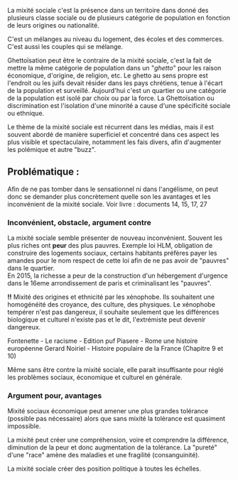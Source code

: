 La mixité sociale c'est la présence dans un territoire dans donné des plusieurs classe sociale ou de plusieurs catégorie de population en fonction de leurs origines ou nationalité.

C'est un mélanges au niveau du logement, des écoles et des commerces. C'est aussi les couples qui se mélange.

Ghettoïsation peut être le contraire de la mixité sociale, c'est la fait de mettre la même catégorie de population dans un "*ghetto*" pour les raison économique, d'origine, de religion, etc. Le ghetto au sens propre est l'endroit ou les juifs devait résider dans les pays chrétiens, tenue à l'écart de la population et surveillé. Aujourd'hui c'est un quartier ou une catégorie de la population est isolé par choix ou par la force. La Ghettoïsation ou discrimination est l'isolation d'une minorité a cause d'une spécificité sociale ou ethnique. 

Le thème de la mixité sociale est récurrent dans les médias, mais il est souvent abordé de manière superficiel et concentré dans ces aspect les plus visible et spectaculaire, notamment les fais divers, afin d'augmenter les polémique et autre "buzz".

## Problématique : 
Afin de ne pas tomber dans le sensationnel ni dans l'angélisme, on peut donc se demander plus concrètement quelle son les avantages et les inconvénient de la mixité sociale.
Voir livre : documents 14, 15, 17, 27

### Inconvénient, obstacle, argument contre
La mixité sociale semble présenter de nouveau inconvénient. 
Souvent les plus riches ont **peur** des plus pauvres. 
Exemple loi HLM, obligation de construire des logements sociaux, certains habitants préfères payer les amandes pour le nom respect de cette loi afin de ne pas avoir de "pauvres" dans le quartier.  
En 2015, la richesse a peur de la construction d'un hébergement d'urgence dans le 16eme arrondissement de paris et criminalisant les "pauvres". 

**!!** Mixité des origines et ethnicité par les xénophobe. Ils souhaitent une homogénéité des croyance, des culture, des physiques. Le xénophobe tempérer n'est pas dangereux, il souhaite seulement que les différences biologique et culturel n'existe pas et le dit, l'extrémiste peut devenir dangereux. 

Fontenette - Le racisme - Edition puf
Piasere - Rome une histoire européenne 
Gerard Noiriel - Histoire populaire de la France (Chapitre 9 et 10)

Même sans être contre la mixité sociale, elle parait insuffisante pour réglé les problèmes sociaux, économique et culturel en générale.
### Argument pour, avantages
Mixité sociaux économique peut amener une plus grandes tolérance (possible pas nécessaire) alors que sans mixité la tolérance est quasiment impossible.

La mixité peut créer une compréhension, voire et comprendre la différence, diminution de la peur et donc augmentation de la tolérance.
La "pureté" d'une "race" amène des maladies et une fragilité (consanguinité).

La mixité sociale créer des position politique à toutes les échelles.

